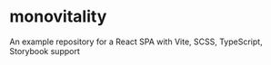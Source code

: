 # monovitality
An example repository for a React SPA with Vite, SCSS, TypeScript, Storybook support
